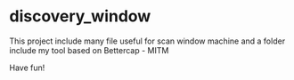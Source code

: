 # discovery_window

This project include many file useful for scan window machine and a folder include my tool based on Bettercap - MITM


Have fun! 
